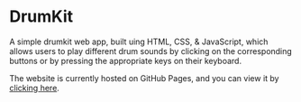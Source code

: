 # DrumKit

A simple drumkit web app, built uing HTML, CSS, & JavaScript, which allows users to play different drum sounds by clicking on the corresponding buttons or by pressing the appropriate keys on their keyboard.

The website is currently hosted on GitHub Pages, and you can view it by [clicking here](https://satyen-sen.github.io/DrumKit/).
